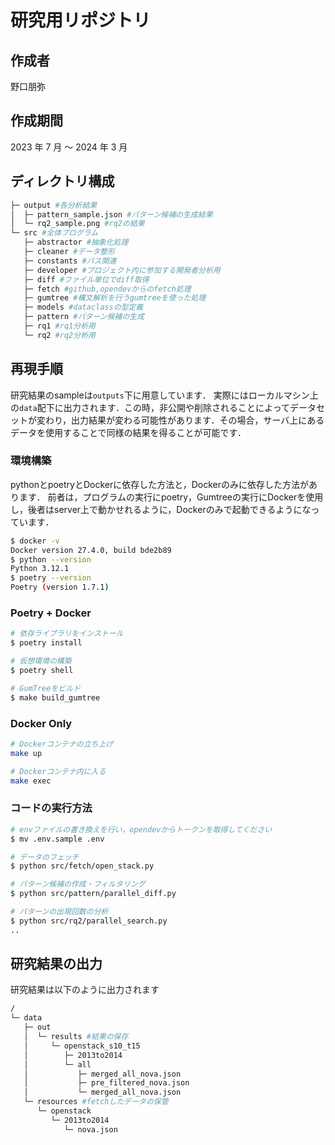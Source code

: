 # 研究用リポジトリ

## 作成者

野口朋弥

## 作成期間

2023 年 7 月 ～ 2024 年 3 月

## ディレクトリ構成

```sh
├─ output #各分析結果
│  ├─ pattern_sample.json #パターン候補の生成結果
│  └─ rq2_sample.png #rq2の結果
└─ src #全体プログラム
   ├─ abstractor #抽象化処理
   ├─ cleaner #データ整形
   ├─ constants #パス関連
   ├─ developer #プロジェクト内に参加する開発者分析用
   ├─ diff #ファイル単位でdiff取得
   ├─ fetch #github,opendevからのfetch処理
   ├─ gumtree #構文解析を行うgumtreeを使った処理
   ├─ models #dataclassの型定義
   ├─ pattern #パターン候補の生成
   ├─ rq1 #rq1分析用
   └─ rq2 #rq2分析用
```
## 再現手順

研究結果のsampleは`outputs`下に用意しています．
実際にはローカルマシン上の`data`配下に出力されます．この時，非公開や削除されることによってデータセットが変わり，出力結果が変わる可能性があります．その場合，サーバ上にあるデータを使用することで同様の結果を得ることが可能です．

### 環境構築

pythonとpoetryとDockerに依存した方法と，Dockerのみに依存した方法があります．
前者は，プログラムの実行にpoetry，Gumtreeの実行にDockerを使用し，後者はserver上で動かせれるように，Dockerのみで起動できるようになっています．

```sh
$ docker -v
Docker version 27.4.0, build bde2b89
$ python --version
Python 3.12.1
$ poetry --version
Poetry (version 1.7.1)
```

### Poetry + Docker
```sh
# 依存ライブラリをインストール
$ poetry install

# 仮想環境の構築
$ poetry shell

# GumTreeをビルド
$ make build_gumtree
```

### Docker Only
```sh
# Dockerコンテナの立ち上げ
make up

# Dockerコンテナ内に入る
make exec
```

### コードの実行方法
```sh
# envファイルの書き換えを行い，opendevからトークンを取得してください
$ mv .env.sample .env

# データのフェッチ
$ python src/fetch/open_stack.py

# パターン候補の作成・フィルタリング
$ python src/pattern/parallel_diff.py

# パターンの出現回数の分析
$ python src/rq2/parallel_search.py
..
```

## 研究結果の出力
研究結果は以下のように出力されます
```sh
/
└─ data
   ├─ out
   │  └─ results #結果の保存
   │     └─ openstack_s10_t15
   │        ├─ 2013to2014
   │        └─ all
   │           ├─ merged_all_nova.json
   │           ├─ pre_filtered_nova.json
   │           └─ merged_all_nova.json
   └─ resources #fetchしたデータの保管
      └─ openstack
         └─ 2013to2014
            └─ nova.json
```
